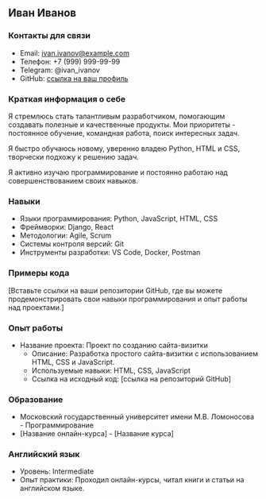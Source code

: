 ## Иван Иванов

### Контакты для связи

* Email: ivan.ivanov@example.com
* Телефон: +7 (999) 999-99-99
* Telegram: @ivan_ivanov
* GitHub: [ссылка на ваш профиль](https://github.com/your-username)

### Краткая информация о себе

Я стремлюсь стать талантливым разработчиком, помогающим создавать полезные и качественные продукты. Мои приоритеты - постоянное обучение, командная работа, поиск интересных задач. 

Я быстро обучаюсь новому, уверенно владею Python, HTML и CSS,  творчески подхожу к решению задач.  

Я активно изучаю программирование и постоянно работаю над совершенствованием своих навыков.  

### Навыки

* Языки программирования: Python, JavaScript, HTML, CSS
* Фреймворки: Django, React
* Методологии: Agile, Scrum
* Системы контроля версий: Git
* Инструменты разработки: VS Code, Docker, Postman 

### Примеры кода

[Вставьте ссылки на ваши репозитории GitHub, где вы можете продемонстрировать свои навыки программирования и опыт работы над проектами.]

### Опыт работы

* Название проекта: Проект по созданию сайта-визитки
    * Описание: Разработка простого сайта-визитки с использованием HTML, CSS и JavaScript.
    * Используемые навыки: HTML, CSS, JavaScript
    * Ссылка на исходный код: [ссылка на репозиторий GitHub]

### Образование

* Московский государственный университет имени М.В. Ломоносова -  Программирование
* [Название онлайн-курса] - [Название курса]

### Английский язык

* Уровень: Intermediate
* Опыт практики: Проходил онлайн-курсы, читал книги и статьи на английском языке.
